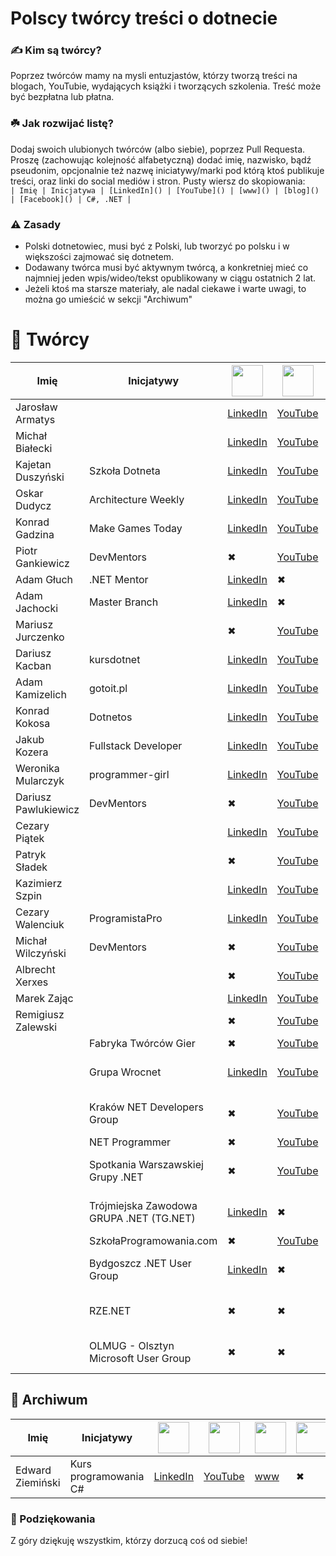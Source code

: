 # Polscy twórcy treści o dotnecie

### ✍️ Kim są twórcy?

Poprzez twórców mamy na mysli entuzjastów, którzy tworzą treści na blogach, YouTubie, wydających książki i tworzących szkolenia. Treść może być bezpłatna lub płatna.

### ☘️ Jak rozwijać listę?

Dodaj swoich ulubionych twórców (albo siebie), poprzez Pull Requesta. Proszę (zachowując kolejność alfabetyczną) dodać imię, nazwisko, bądź pseudonim, opcjonalnie też nazwę iniciatywy/marki pod którą ktoś publikuje treści, oraz linki do social mediów i stron.
Pusty wiersz do skopiowania: <br>
`| Imię | Inicjatywa | [LinkedIn]() | [YouTube]() | [www]() | [blog]() | [Facebook]() | C#, .NET |`

### ⚠ Zasady

-   Polski dotnetowiec, musi być z Polski, lub tworzyć po polsku i w większości zajmować się dotnetem.
-   Dodawany twórca musi być aktywnym twórcą, a konkretniej mieć co najmniej jeden wpis/wideo/tekst opublikowany w ciągu ostatnich 2 lat.
-   Jeżeli ktoś ma starsze materiały, ale nadal ciekawe i warte uwagi, to można go umieścić w sekcji "Archiwum"

# 👥 Twórcy

| Imię                 | Inicjatywy                               | <img src="https://static.vecteezy.com/system/resources/previews/018/930/587/original/linkedin-logo-linkedin-icon-transparent-free-png.png" width="50wv"> | <img src="https://zdalni.pl/wp-content/uploads/2021/11/1384060.png" width="50wv"> | <img src="https://icon-library.com/images/www-icon-png/www-icon-png-12.jpg" width="50wv"> | <img src="https://cdn-icons-png.flaticon.com/512/6114/6114045.png" width="50wv"> | <img src="https://cdn-icons-png.flaticon.com/512/124/124010.png" width="50wv"> | Tagi            |
| -------------------- | ---------------------------------------- | -------------------------------------------------------------------------------------------------------------------------------------------------------- | --------------------------------------------------------------------------------- | ----------------------------------------------------------------------------------------- | -------------------------------------------------------------------------------- | ------------------------------------------------------------------------------ | --------------- |
| Jarosław Armatys     |                                          | [LinkedIn](https://www.linkedin.com/in/jarmatys/)                                                                                                        | [YouTube](https://www.youtube.com/@jarmatys)                                      | [www](https://armatys.me/)                                                                | [blog](https://armatys.me/blog)                                                  | ✖                                                                              | C#, .NET        |
| Michał Białecki      |                                          | [LinkedIn](https://www.linkedin.com/in/michal-bialecki/)                                                                                                 | [YouTube](https://www.youtube.com/@michalbialeckicom)                             | ✖                                                                                         | [blog](https://www.michalbialecki.com/)                                          | ✖                                                                              | C#, .NET        |
| Kajetan Duszyński    | Szkoła Dotneta                           | [LinkedIn](https://www.linkedin.com/in/kduszynski/)                                                                                                      | [YouTube](https://www.youtube.com/@szkoladotneta)                                 | [www](https://szkoladotneta.pl/)                                                          | ✖                                                                                | ✖                                                                              | C#, .NET, Kursy |
| Oskar Dudycz         | Architecture Weekly                      | [LinkedIn](https://www.linkedin.com/in/oskardudycz/)                                                                                                     | [YouTube](https://www.youtube.com/@event-driven)                                  | [www](https://www.architecture-weekly.com/)                                               | [blog](https://event-driven.io/)                                                 | ✖                                                                              | Event Sourcing  |
| Konrad Gadzina       | Make Games Today                         | [LinkedIn](https://www.linkedin.com/in/fenixb3/)                                                                                                         | [YouTube](https://www.youtube.com/c/MakeGamesToday)                               | ✖                                                                                         | ✖                                                                                | [Facebook](https://www.facebook.com/MakeGamesToday)                            | GameDev         |
| Piotr Gankiewicz     | DevMentors                               | ✖                                                                                                                                                        | [YouTube](https://www.youtube.com/@DevMentorsPL)                                  | [www](https://devmentors.io/)                                                             | ✖                                                                                | ✖                                                                              | C#, .NET, Kursy |
| Adam Głuch           | .NET Mentor                              | [LinkedIn](https://www.linkedin.com/in/adam-g%C5%82uch-b18561173/)                                                                                       | ✖                                                                                 | [www](https://dotnetmentor.pl/)                                                           | ✖                                                                                | ✖                                                                              | C#, .NET        |
| Adam Jachocki        | Master Branch                            | [LinkedIn](https://www.linkedin.com/in/adam-jachocki-57aab2154/)                                                                                         | ✖                                                                                 | ✖                                                                                         | [blog](https://masterbranch.pl/)                                                 | [Facebook](https://www.facebook.com/MasterBranchAdmin)                         | C#, .NET, Kursy |
| Mariusz Jurczenko    |                                          | ✖                                                                                                                                                        | [YouTube](https://www.youtube.com/@MariuszJurczenko/videos)                       | [www](https://dev-hobby.pl/)                                                              | [blog](https://dev-hobby.pl/blog/)                                               | ✖                                                                              | C#, .NET        |
| Dariusz Kacban       | kursdotnet                               | [LinkedIn](https://www.linkedin.com/in/dariusz-kacban-a7b55a92/)                                                                                         | [YouTube](https://www.youtube.com/@kursdotnet)                                    | [www](https://kursdotnet.pl/)                                                             | [blog](https://kursdotnet.pl/blog/)                                              | ✖                                                                              | C#, .NET        |
| Adam Kamizelich      | gotoit.pl                                | [LinkedIn](https://www.linkedin.com/in/adam-kamizelich)                                                                                                  | [YouTube](https://www.youtube.com/channel/UCR-3WcAsd_E_bSsozmW164A)               | [www](https://gotoit.pl/)                                                                 | ✖                                                                                | ✖                                                                              | C#, .NET, Kursy |
| Konrad Kokosa        | Dotnetos                                 | [LinkedIn](https://www.linkedin.com/in/kkokosa/)                                                                                                         | [YouTube](https://www.youtube.com/@Dotnetos/featured)                             | ✖                                                                                         | [blog](http://blog.kokosa.net/)                                                  | ✖                                                                              | C#, .NET        |
| Jakub Kozera         | Fullstack Developer                      | [LinkedIn](https://www.linkedin.com/in/jakub-kozera/)                                                                                                    | [YouTube](https://www.youtube.com/@FullstackDeveloperPL)                          | ✖                                                                                         | ✖                                                                                | ✖                                                                              | C#, .NET, Kursy |
| Weronika Mularczyk   | programmer-girl                          | [LinkedIn](https://www.linkedin.com/in/weronika-tobor/)                                                                                                  | [YouTube](https://www.youtube.com/@KursAzureDevOps)                               | ✖                                                                                         | [blog](https://programmer-girl.com/)                                             | ✖                                                                              | C#, .NET        |
| Dariusz Pawlukiewicz | DevMentors                               | ✖                                                                                                                                                        | [YouTube](https://www.youtube.com/@DevMentorsPL)                                  | [www](https://devmentors.io/)                                                             | ✖                                                                                | ✖                                                                              | C#, .NET, Kursy |
| Cezary Piątek        |                                          | [LinkedIn](https://www.linkedin.com/in/%F0%9F%9B%A0-cezary-pi%C4%85tek-373737185/)                                                                       | [YouTube](https://www.youtube.com/@cezarypiatek1509)                              | ✖                                                                                         | [blog](https://cezarypiatek.github.io/)                                          | ✖                                                                              | C#, .NET        |
| Patryk Sładek        |                                          | ✖                                                                                                                                                        | [YouTube](https://www.youtube.com/@PatrykSladekTech/videos)                       | ✖                                                                                         | ✖                                                                                | ✖                                                                              | C#, .NET        |
| Kazimierz Szpin      |                                          | [LinkedIn](https://www.linkedin.com/in/kazimierz-szpin/)                                                                                                 | [YouTube](https://www.youtube.com/@ModestProgrammer)                              | ✖                                                                                         | [www](https://www.modestprogrammer.pl/)                                          | ✖                                                                              | C#, .NET, Kursy |
| Cezary Walenciuk     | ProgramistaPro                           | [LinkedIn](https://www.linkedin.com/in/cezary-walenciuk/)                                                                                                | [YouTube](https://www.youtube.com/@CezaryWalenciuk)                               | [www](https://cezarywalenciuk.pl/)                                                        | ✖                                                                                | ✖                                                                              | C#, .NET        |
| Michał Wilczyński    | DevMentors                               | ✖                                                                                                                                                        | [YouTube](https://www.youtube.com/@DevMentorsPL)                                  | [www](https://devmentors.io/)                                                             | ✖                                                                                | ✖                                                                              | C#, .NET, Kursy |
| Albrecht Xerxes      |                                          | ✖                                                                                                                                                        | [YouTube](https://www.youtube.com/@WOjoElite)                                     | ✖                                                                                         | ✖                                                                                | [Facebook](https://www.facebook.com/profile.php?id=100063622165371)            | C#, .NET        |
| Marek Zając          |                                          | [LinkedIn](https://www.linkedin.com/in/zajacmarek92/)                                                                                                    | [YouTube](https://www.youtube.com/@zajacmarek)                                    | ✖                                                                                         | ✖                                                                                | ✖                                                                              | C#, .NET        |
| Remigiusz Zalewski   |                                          | ✖                                                                                                                                                        | [YouTube](https://www.youtube.com/@remigiuszzalewski)                             | ✖                                                                                         | ✖                                                                                | ✖                                                                              | C#, .NET        |
|                      | Fabryka Twórców Gier                     | ✖                                                                                                                                                        | [YouTube](https://www.youtube.com/@FabrykaTworcowGier/videos)                     | ✖                                                                                         | ✖                                                                                | ✖                                                                              | GameDev         |
|                      | Grupa Wrocnet                            | [LinkedIn](https://www.linkedin.com/company/wroc%C5%82aw-net-user-group/)                                                                                | [YouTube](https://www.youtube.com/@GrupaWrocnet)                                  | [www](https://www.meetup.com/pl-PL/wrocnet/)                                              | ✖                                                                                | ✖                                                                              | .NET User Group |
|                      | Kraków NET Developers Group              | ✖                                                                                                                                                        | [YouTube](https://www.youtube.com/@krakownetdevelopersgroup7840)                  | ✖                                                                                         | ✖                                                                                | ✖                                                                              | .NET User Group |
|                      | NET Programmer                           | ✖                                                                                                                                                        | [YouTube](https://www.youtube.com/@net-programmer)                                | ✖                                                                                         | ✖                                                                                | ✖                                                                              | C#, .NET        |
|                      | Spotkania Warszawskiej Grupy .NET        | ✖                                                                                                                                                        | [YouTube](https://www.youtube.com/@wgnet)                                         | [www](https://www.meetup.com/WG-NET/)                                                     | ✖                                                                                | ✖                                                                              | .NET User Group |
|                      | Trójmiejska Zawodowa GRUPA .NET (TG.NET) | [LinkedIn](https://www.linkedin.com/company/tri-city-professional-net-group/)                                                                            | ✖                                                                                 | [www](https://www.meetup.com/pl-PL/tg-net/)                                               | ✖                                                                                | ✖                                                                              | .NET User Group |
|                      | SzkołaProgramowania.com                  | ✖                                                                                                                                                        | [YouTube](https://www.youtube.com/@szkolaprogramowaniacom)                        | [www](https://szkolaprogramowania.com/)                                                   | ✖                                                                                | ✖                                                                              | C#, .NET        |
|                      | Bydgoszcz .NET User Group                | [LinkedIn](https://www.linkedin.com/company/bydgoszcz-net-user-group/)                                                                                   | ✖                                                                                 | [www](https://www.meetup.com/pl-PL/net-user-group-bydgoszcz/)                             | [blog](https://bdgnet.github.io/)                                                | ✖                                                                              | .NET User Group |
|                      | RZE.NET                                  | ✖                                                                                                                                                        | ✖                                                                                 | [www](https://www.meetup.com/pl-PL/rzeszow-net/)                                          | ✖                                                                                | [Facebook](https://www.facebook.com/rze.net/)                                  | .NET User Group |
|                      | OLMUG - Olsztyn Microsoft User Group     | ✖                                                                                                                                                        | ✖                                                                                 | [www](https://www.meetup.com/pl-PL/ol-mug/)                                               | ✖                                                                                | [Facebook](https://www.facebook.com/olmug/?locale=pl_PL)                       | .NET User Group |

## 👥 Archiwum

| Imię             | Inicjatywy            | <img src="https://static.vecteezy.com/system/resources/previews/018/930/587/original/linkedin-logo-linkedin-icon-transparent-free-png.png" width="50wv"> | <img src="https://zdalni.pl/wp-content/uploads/2021/11/1384060.png" width="50wv"> | <img src="https://icon-library.com/images/www-icon-png/www-icon-png-12.jpg" width="50wv"> | <img src="https://cdn-icons-png.flaticon.com/512/6114/6114045.png" width="50wv"> | Tagi     |
| ---------------- | --------------------- | -------------------------------------------------------------------------------------------------------------------------------------------------------- | --------------------------------------------------------------------------------- | ----------------------------------------------------------------------------------------- | -------------------------------------------------------------------------------- | -------- |
| Edward Ziemiński | Kurs programowania C# | [LinkedIn]()                                                                                                                                             | [YouTube](https://www.youtube.com/@kursprogramowaniac1606/videos)                 | [www](https://kurscsharp.pl/)                                                             | ✖                                                                                | C#, .NET |

### 🙏 Podziękowania

Z góry dziękuję wszystkim, którzy dorzucą coś od siebie!
